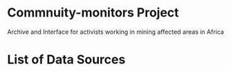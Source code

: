 # Commnuity-monitors Project
Archive and Interface for activists working in mining affected areas in Africa

# List of Data Sources
